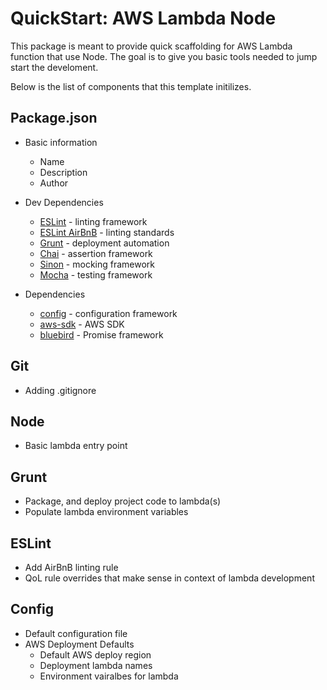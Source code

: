 # QuickStart: AWS Lambda Node

This package is meant to provide quick scaffolding for AWS Lambda function that use Node. The goal is to give you basic tools needed to jump start the develoment.

Below is the list of components that this template initilizes.

## Package.json

+ Basic information
  + Name
  + Description
  + Author

+ Dev Dependencies
  + [ESLint](https://github.com/eslint/eslint) - linting framework
  + [ESLint AirBnB](https://www.npmjs.com/package/eslint-config-airbnb) - linting standards
  + [Grunt](https://www.npmjs.com/package/grunt) - deployment automation
  + [Chai](https://www.npmjs.com/package/chai) - assertion framework
  + [Sinon](https://www.npmjs.com/package/sinon) - mocking framework
  + [Mocha](https://github.com/mochajs/mocha) - testing framework

+ Dependencies
  + [config](https://www.npmjs.com/package/config) - configuration framework
  + [aws-sdk](https://www.npmjs.com/package/aws-sdk) - AWS SDK
  + [bluebird](https://www.npmjs.com/package/bluebird) - Promise framework

## Git

+ Adding .gitignore

## Node

+ Basic lambda entry point

## Grunt

+ Package, and deploy project code to lambda(s)
+ Populate lambda environment variables

## ESLint

+ Add AirBnB linting rule
+ QoL rule overrides that make sense in context of lambda development

## Config

+ Default configuration file
+ AWS Deployment Defaults
  + Default AWS deploy region
  + Deployment lambda names
  + Environment vairalbes for lambda
